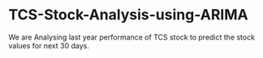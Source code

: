 # TCS-Stock-Analysis-using-ARIMA
We are Analysing last year performance of TCS stock to predict the stock values for next 30 days.
